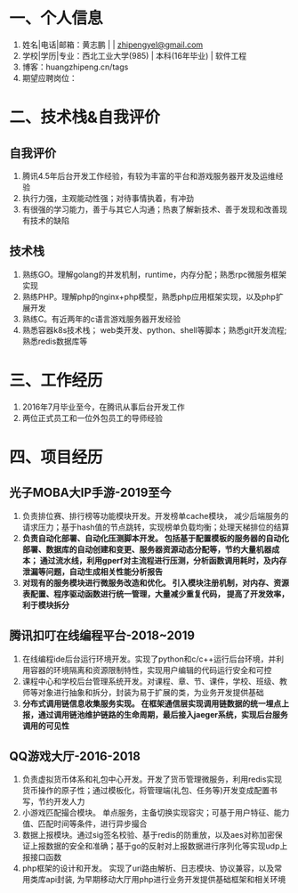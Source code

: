 # 一、个人信息
1. 姓名|电话|邮箱：黄志鹏 | | zhipengyel@gmail.com
2. 学校|学历|专业：西北工业大学(985) | 本科(16年毕业) | 软件工程
3. 博客：huangzhipeng.cn/tags
4. 期望应聘岗位：

# 二、技术栈&自我评价
## 自我评价
1. 腾讯4.5年后台开发工作经验，有较为丰富的平台和游戏服务器开发及运维经验
2. 执行力强，主观能动性强；对待事情执着，有冲劲
3. 有很强的学习能力，善于与其它人沟通；热衷了解新技术、善于发现和改善现有技术的缺陷
## 技术栈  
1. 熟练GO。理解golang的并发机制，runtime，内存分配；熟悉rpc微服务框架实现
2. 熟练PHP。理解php的nginx+php模型，熟悉php应用框架实现，以及php扩展开发
3. 熟练C。有近两年的c语言游戏服务器开发经验
4. 熟悉容器k8s技术栈； web类开发、python、shell等脚本；熟悉git开发流程; 熟悉redis数据库等

# 三、工作经历
1. 2016年7月毕业至今，在腾讯从事后台开发工作
2. 两位正式员工和一位外包员工的导师经验

# 四、项目经历
## 光子MOBA大IP手游-2019至今
1. 负责排位赛、排行榜等功能模块开发。开发榜单cache模块， 减少后端服务的请求压力；基于hash值的节点跳转，实现榜单负载均衡；处理天梯排位的结算
2. **负责自动化部署、自动化压测脚本开发。 包括基于配置模板的服务器的自动化部署、数据库的自动创建和变更、服务器资源动态分配等，节约大量机器成本； 通过流水线，利用gperf对主流程进行压测，分析函数调用耗时，及内存泄漏等问题，自动生成相关性能分析报告**
3. **对现有的服务模块进行微服务改造和优化。 引入模块注册机制，对内存、资源表配置、程序驱动函数进行统一管理，大量减少重复代码， 提高了开发效率，利于模块拆分**
## 腾讯扣叮在线编程平台-2018~2019
1. 在线编程ide后台运行环境开发。实现了python和c/c++运行后台环境，并利用容器的环境隔离和资源限制特性，实现用户编辑的代码运行安全和可控 
2. 课程中心和学校后台管理系统开发。对课程、章、节、课件，学校、班级、教师等对象进行抽象和拆分，封装为易于扩展的类，为业务开发提供基础 
3. **分布式调用链信息收集服务实现。 在框架通信层实现调用链数据的统一埋点上报，通过调用链池维护链路的生命周期，最后接入jaeger系统，实现后台服务调用的可见性**
## QQ游戏大厅-2016-2018
1. 负责虚拟货币体系和礼包中心开发。开发了货币管理微服务，利用redis实现货币操作的原子性；通过模板化，将管理端(礼包、任务等)开发变成配置书写，节约开发人力
2. 小游戏匹配撮合模块。 单点服务，主备切换实现容灾；可基于用户特征、能力值、匹配时间等条件，进行异步撮合
3. 数据上报模块。通过sig签名校验、基于redis的防重放，以及aes对称加密保证上报数据的安全和准确；基于go的反射对上报数据进行序列化等实现udp上报接口函数
4. php框架的设计和开发。 实现了uri路由解析、日志模块、协议兼容，以及常用类库api封装, 为早期移动大厅用php进行业务开发提供基础框架和相关环境


